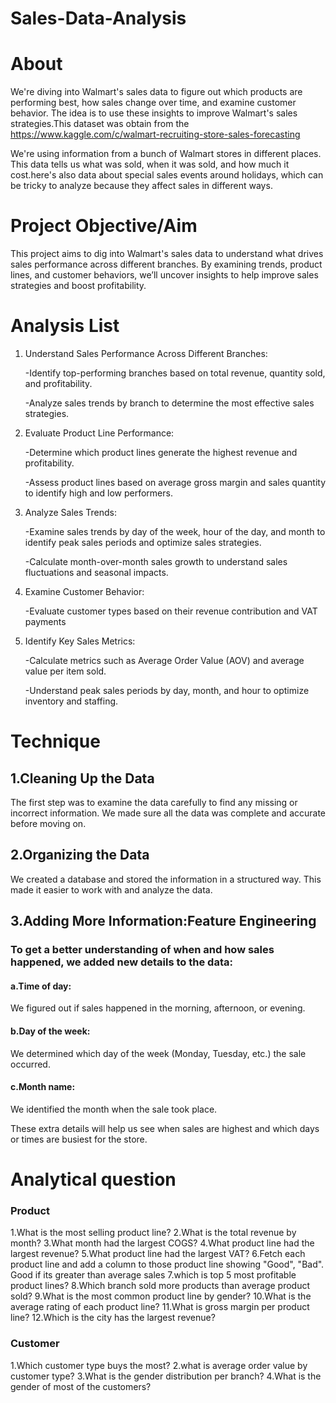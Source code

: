 # Sales-Data-Analysis
# About
We're diving into Walmart's sales data to figure out which products are performing best, how sales change over time, and examine customer behavior. The idea is to use these insights to improve Walmart's sales strategies.This dataset was obtain from the https://www.kaggle.com/c/walmart-recruiting-store-sales-forecasting

We're using information from a bunch of Walmart stores in different places. This data tells us what was sold, when it was sold, and how much it cost.here's also data about special sales events around holidays, which can be tricky to analyze because they affect sales in different ways.
# Project Objective/Aim
This project aims to dig into Walmart's sales data to understand what drives sales performance across different branches. By examining trends, product lines, and customer behaviors, we’ll uncover insights to help improve sales strategies and boost profitability.

# Analysis List

1. Understand Sales Performance Across Different Branches:

   -Identify top-performing branches based on total revenue, quantity sold, and profitability.
   
   -Analyze sales trends by branch to determine the most effective sales strategies.

2. Evaluate Product Line Performance:
   
   -Determine which product lines generate the highest revenue and profitability.
   
   -Assess product lines based on average gross margin and sales quantity to identify high and low performers.

3. Analyze Sales Trends:

   -Examine sales trends by day of the week, hour of the day, and month to identify peak sales periods and optimize sales strategies.

   -Calculate month-over-month sales growth to understand sales fluctuations and seasonal impacts.

4. Examine Customer Behavior:

   -Evaluate customer types based on their revenue contribution and VAT payments

5. Identify Key Sales Metrics:

   -Calculate metrics such as Average Order Value (AOV) and average value per item sold.

   -Understand peak sales periods by day, month, and hour to optimize inventory and staffing.


# Technique
## 1.Cleaning Up the Data

The first step was to examine the data carefully to find any missing or incorrect information. We made sure all the data was complete and accurate before moving on.

## 2.Organizing the Data

We created a database and stored the information in a structured way. This made it easier to work with and analyze the data.

## 3.Adding More Information:Feature Engineering

### To get a better understanding of when and how sales happened, we added new details to the data:

#### a.Time of day: 
We figured out if sales happened in the morning, afternoon, or evening.

#### b.Day of the week: 
We determined which day of the week (Monday, Tuesday, etc.) the sale occurred.

#### c.Month name: 
We identified the month when the sale took place.

These extra details will help us see when sales are highest and which days or times are busiest for the store.


# Analytical question

### Product
1.What is the most selling product line?
2.What is the total revenue by month?
3.What month had the largest COGS?
4.What product line had the largest revenue?
5.What product line had the largest VAT?
6.Fetch each product line and add a column to those product line showing "Good", "Bad". Good if its greater than average sales
7.which is top 5 most profitable product lines?
8.Which branch sold more products than average product sold?
9.What is the most common product line by gender?
10.What is the average rating of each product line?
11.What is gross margin per product line?
12.Which is the city has the largest revenue?

### Customer
1.Which customer type buys the most?
2.what is average order value by customer type?
3.What is the gender distribution per branch?
4.What is the gender of most of the customers?





